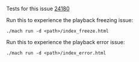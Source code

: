 Tests for this issue [24180](https://github.com/servo/servo/issues/24180#issuecomment-530418955)

Run this to experience the playback freezing issue:

`./mach run -d <path>/index_freeze.html`

Run this to experience the playback error issue:

`./mach run -d <path>/index_error.html`
